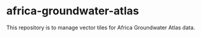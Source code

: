 # africa-groundwater-atlas
This repository is to manage vector tiles for Africa Groundwater Atlas data.
